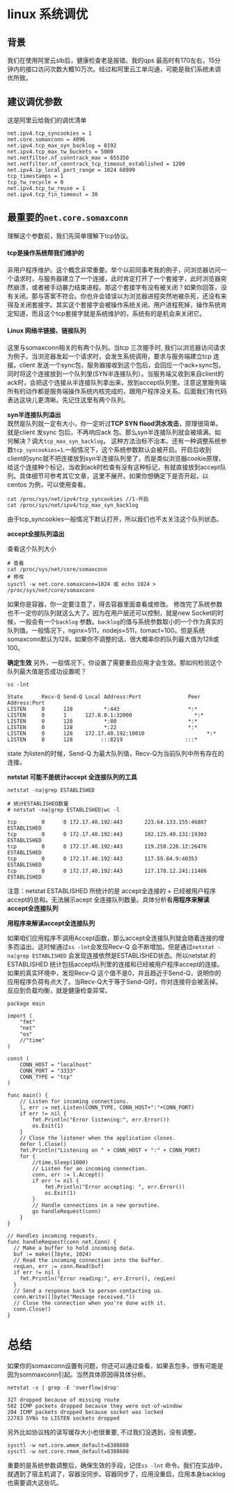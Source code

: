 # linux 系统调优

## 背景

我们在使用阿里云slb后，健康检查老是报错。我的qps 最高时有170左右，15分钟内的接口访问次数大概10万次。经过和阿里云工单沟通，可能是我们系统未调优所致。

## 建议调优参数

这是阿里云给我们的调优清单

```
net.ipv4.tcp_syncookies = 1
net.core.somaxconn = 4096
net.ipv4.tcp_max_syn_backlog = 8192
net.ipv4.tcp_max_tw_buckets = 5000
net.netfilter.nf_conntrack_max = 655350
net.netfilter.nf_conntrack_tcp_timeout_established = 1200
net.ipv4.ip_local_port_range = 1024 60999
tcp_timestamps = 1
tcp_tw_recycle = 0
net.ipv4.tcp_tw_reuse = 1
net.ipv4.tcp_fin_timeout = 30
```

## 最重要的`net.core.somaxconn`

理解这个参数前，我们先简单理解下tcp协议。

#### tcp是操作系统帮我们维护的

非用户程序维护。这个概念非常重要。举个以前同事考我的例子，问浏览器访问一个请求时，与服务器建立了一个连接，此时肯定打开了一个套接字，此时浏览器突然崩溃，或者被手动暴力结束进程。那这个套接字有没有被关闭？如果你回答，没有关闭。那与答案不符合。你也许会错误以为浏览器进程突然地被杀死，还没有来得及关闭套接字。其实这个套接字会被操作系统关闭。用户进程死掉，操作系统肯定知道，而且这个tcp套接字就是系统维护的，系统有的是机会来关闭它。

#### Linux 网络半链接、链接队列

这里与somaxconn相关的有两个队列。当tcp 三次握手时, 我们以浏览器访问请求为例子。当浏览器发起一个请求时，会发生系统调用，要求与服务端建立tcp 连接。client 发送一个sync包，服务器接收到这个包后，会回应一个ack+sync包，同时将这个连接放到一个队列里\(SYN半连接队列）。当服务端又收到来自client的ack时，会把这个连接从半连接队列拿出来，放到accept队列里。注意这里服务端所有的动作都是服务端操作系统内核完成的，跟用户程序没关系。后面我们有代码表达这块儿更清晰。先记住这里有两个队列。

**syn半连接队列溢出**  
既然是队列就一定有大小，你一定听过**TCP SYN flood洪水攻击**，原理很简单。就是client 发sync 包后，不再响应ack 包。那么syn半连接队列就会被填满。如何解决？调大`tcp_max_syn_backlog`， 这种方法治标不治本。还有一种调整系统参数`tcp_syncookies=1`.一般情况下，这个系统参数默认会被开启。开启后收到client的sync就不把连接放到syn半连接队列里了，而是类似浏览器cookie原理，给这个连接种个标记，当收到ack时检查有没有这种标记，有就直接放到accept队列。具体细节可参考其它文章，这里不展开。如果你想确定下是否开起，以centos 为例，可以使用查看。

```
cat /proc/sys/net/ipv4/tcp_syncookies //1-开启
cat /proc/sys/net/ipv4/tcp_max_syn_backlog
```

由于tcp\_syncookies一般情况下默认打开，所以我们也不太关注这个队列状态。

**accept全接队列溢出**

查看这个队列大小

```
# 查看
cat /proc/sys/net/core/somaxconn 
# 修改
sysctl -w net.core.somaxconn=1024 或 echo 1024 > /proc/sys/net/core/somaxconn
```

如果你是容器，你一定要注意了，得去容器里面查看或修改。
修改完了系统参数也不一定你的队列就这么大了。因为在用户层还可以控制，就是new Socket的时候，一般会有一个`backlog` 参数。`backlog`的值与系统参数取小的一个作为真实的队列值。一般情况下，nginx=511，nodejs=511，tomact=100。但是系统somaxconn默认为128，如果你不调整的话，很大概率你的队列最大值为128或100。

**确定生效**
另外，一般情况下，你设置了需要重启应用才会生效。那如何检验这个队列最大值是否成功设置呢？

```
ss -lnt

State      Recv-Q Send-Q Local Address:Port               Peer Address:Port
LISTEN     0      128          *:443                      *:*
LISTEN     0      1      127.0.0.1:32000                    *:*
LISTEN     0      128          *:80                       *:*
LISTEN     0      128          *:22                       *:*
LISTEN     0      128    172.17.40.192:10010                    *:*
LISTEN     0      128         :::8219                    :::*
```

state 为listen的时候，Send-Q 为最大队列值，Recv-Q为当前队列中所有存在的连接。

**netstat 可能不是统计accept 全连接队列的工具**

```
netstat -na|grep ESTABLISHED

# 统计ESTABLISHED数量
# netstat -na|grep ESTABLISHED|wc -l 

tcp        0      0 172.17.40.192:443       223.64.133.155:46807    ESTABLISHED
tcp        0      0 172.17.40.192:443       182.125.40.131:19303    ESTABLISHED
tcp        0      0 172.17.40.192:443       119.250.226.12:26476    ESTABLISHED
tcp        0      0 172.17.40.192:443       117.59.84.9:40353       ESTABLISHED
tcp        0      0 172.17.40.192:443       117.178.12.241:11486    ESTABLISHED

```
注意：netstat ESTABLISHED 所统计的是 accept全连接的 + 已经被用户程序accept的总和。无法展示acept 全连接队列数量。具体分析看**用程序来解读accept全连接队列**

**用程序来解读accept全连接队列**

如果咱们应用程序不调用Accept函数，那么accept全连接队列就会随着连接的增多而溢出。这时候通过`ss -lnt`会发现Recv-Q 会不断增加。但是通过`netstat -na|grep ESTABLISHED` 会发现连接依然是ESTABLISHED状态。所以netstat 的ESTABLISHED 统计包括accept队列里的连接和已经被用户程序accept的连接。如果的真实环境中，发现Recv-Q 这个值不是0，并且趋近于Send-Q，说明你的应用程序负荷有点大了。当Recv-Q大于等于Send-Q时，你对连接将会被丢掉。反应到负载均衡，就是健康检查异常。

```
package main

import (
    "fmt"
    "net"
    "os"
    //"time"
)

const (
    CONN_HOST = "localhost"
    CONN_PORT = "3333"
    CONN_TYPE = "tcp"
)

func main() {
    // Listen for incoming connections.
    l, err := net.Listen(CONN_TYPE, CONN_HOST+":"+CONN_PORT)
    if err != nil {
        fmt.Println("Error listening:", err.Error())
        os.Exit(1)
    }
    // Close the listener when the application closes.
    defer l.Close()
    fmt.Println("Listening on " + CONN_HOST + ":" + CONN_PORT)
    for {
        //time.Sleep(1000)
        // Listen for an incoming connection.
        conn, err := l.Accept()
        if err != nil {
            fmt.Println("Error accepting: ", err.Error())
            os.Exit(1)
        }
        // Handle connections in a new goroutine.
        go handleRequest(conn)
    }
}

// Handles incoming requests.
func handleRequest(conn net.Conn) {
  // Make a buffer to hold incoming data.
  buf := make([]byte, 1024)
  // Read the incoming connection into the buffer.
  reqLen, err := conn.Read(buf)
  if err != nil {
    fmt.Println("Error reading:", err.Error(), reqLen)
  }
  // Send a response back to person contacting us.
  conn.Write([]byte("Message received."))
  // Close the connection when you're done with it.
  conn.Close()
}

```

# 总结

如果你的somaxconn设置有问题，你还可以通过查看，如果丢包多，很有可能是因为sommaxconn引起。当然具体原因得具体分析。
```
netstat -s | grep -E 'overflow|drop'

327 dropped because of missing route
502 ICMP packets dropped because they were out-of-window
204 ICMP packets dropped because socket was locked
22783 SYNs to LISTEN sockets dropped
```
另外比如协议栈的读写缓存大小也很重要, 不过我们没遇到，没有调整。
```
sysctl -w net.core.wmem_default=8388608
sysctl -w net.core.rmem_default=8388608
```
重要的是系统参数调整后，确保生效的手段，记住`ss -lnt` 命令。我们在实战中，就遇到了宿主机调了，容器没同步。容器同步了，应用没重启，应用本身backlog也需要调大这些坑。

